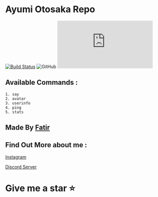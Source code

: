 Ayumi Otosaka Repo 
==================
[![Build Status](https://travis-ci.com/KurokuTetsuya/ayumi-kotlin.svg?branch=master)](https://travis-ci.com/KurokuTetsuya/ayumi-kotlin)
![GitHub](https://img.shields.io/github/license/KurokuTetsuya/ayumi-kotlin.svg?color=CYAN) [![Discord](https://discordapp.com/api/guilds/411750522345881621/widget.json)](https://discord.gg/THcWW6T)

## Available Commands :
```
1. say
2. avatar
3. userinfo
4. ping
5. stats
```


Made By [Fatir](https://github.com/KurokuTetsuya)
-------------------------------------------------


Find Out More about me :
---
[Instagram](https://www.instagram.com/fatir_1242/)

[Discord Server](https://discord.gg/THcWW6T)

# Give me a star ⭐
